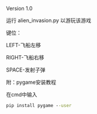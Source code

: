 Version 1.0

运行 alien_invasion.py 以游玩该游戏

键位：

LEFT-飞船左移

RIGHT-飞船右移

SPACE-发射子弹



附：pygame安装教程

在cmd中输入

```cmd
pip install pygame --user
```